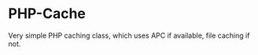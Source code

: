 PHP-Cache
=========

Very simple PHP caching class, which uses APC if available, file caching if not.
